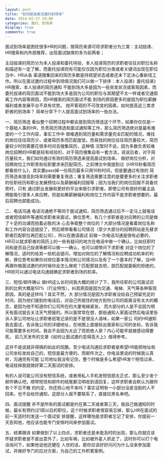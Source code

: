 ```yaml
---
layout: post
title: "如何提高面试邀约到场率"
date: 2014-02-27 19:00
categories: 邀约、到场率
display: true
comments: true
---
```


面试到场率是困扰很多HR的问题，按简历来源可将求职者分为三类：主动投递、HR搜索和内外部推荐，出现面试缺席的多为前两者；

主动投递的简历分为本人投递和委托待投，本人投递简历的求职者往往对职位名称和描述有一定了解，而委托投递则有可能仅仅因为职位分类或者关键词出现在职位当中，HR从各
渠道搜集回来的简历多数是持观望状态或者还未下定决心重新找工作。所以在面试邀约过程中到场情况我们可以做一下排序：本人投递》委托投递》HR搜索，本人投递的简历通知
不能到场大多是因为一些突发状况或客观因素，而委托投递的简历面试不能到场大多是因为公司的职位与其期望不太一样或者交通距离工作内容等原因，而HR搜索的简历面试不能
到场的原因更多的是因为职位薪酬福利或者发展平台不具有优势。
抛开客观的不可改变的因素，如何提高这三类求职者的到场率？
简单分享下个人提高面试到场率的一些办法。

一、简历筛选
看似整个招聘过程中都会提到简历筛选这个环节，如果你仅仅是一个基础人事的HR，负责简历筛选和面试通知等工作，那么简历筛选绝对是最有难度的一个工作内容，事实工作中
很难遇到简历量和需求量完全匹配的情况，难找的岗位往往简历少，或者简历多而匹配度低，而易找的岗位往往简历量较大，简历量较少时则需要花很多时间去搜集简历，这种情
况暂时不说，因为多数负责较难岗位招聘的HR都是较有经验的，对于简历搜集自有一套方法，说说后者，对于简历量较大，我们如何通过有效的简历筛选来提高面试到场率。
做好岗位分析，对招聘岗位工作职责和任职要求来匹配简历，之前博文中我提到过《HR10秒看简历都看些什么》，其实要pass掉一份简历最多只用10秒时间，但是要通过有效的
简历筛选来提高到场率则需要重复筛选；重复筛选需要注意的是要更多的关注求职者的任职经历和职业发展预估以及薪酬福利回报等；因为当我们的岗位回报不具备优势时，只有
通过职业发展和更好的平台来吸引求职者。即使公司有很好的雇主品牌能吸引很多人来应聘，但是如果薪酬福利和岗位工作内容不是求职者想要的，最后招聘也部能成功。

二、电话沟通
电话沟通绝不等同于面试通知，简历筛选通过后不一定马上就电话或者短信邮件等通知求职者来面试，换位思考，有几个求职者是对应聘的公司是做了十足的功课而抱着必胜的决
心去争取整个岗位的？大部分情况是看着岗位名称和工作内容合适就投了，然后顺带看看公司情况（至少大部分的招聘网站是先替求职者匹配职位再匹配公司），所以在邀请面试
前做一次电话沟通是很有必要的，HR可以就求职者的简历上的一些有疑问的地方在电话中做一个确认，比如任职时间和是否自己投递等都可以做一一确认，也可以顺带问下求职者
对这个岗位的了解情况，适时的给其一些机会提问，增加对岗位的了解情况和应聘成功机率的判断，换位思考如果你对岗位基本情况和公司情况以及有了一个基本的了解，当HR
再跟你做面试邀约的时候你会怎么做呢？匹配那就去吧，部匹配就委婉的拒绝的，HR则可以通过电话沟通就确定求职者到场的机率。

三、短信/邮件确认
做HR这么长时间我大概的统计了下，我所任职的公司面试迟到的比例大概是50%（行业特性），纠其原因是因为交通、电梯、天气等各种客观原因，真的是这样吗？其实不然，大
部分情况是因为求职者没给自己预留充足的时间，因为他们接到你电话后，对自己所居住的地方到你公司的距离没有太大的概念，是因为他不知道你们公司所在的大厦电梯紧张，
而大部分的人是不会因为明天有面试就去关注天气预报的。所以我常常在想，那些通知人家面试然后电话里告诉人家公司地址让求职者纸笔记录的是不是很没人请味，如果一家公
司的HR通知我去面试，告诉我公司的详细地址，在地图上直接标出我家和公司的坐标，告诉我可能需要多长时间。我会不会因为太远了而拒绝人家？内心可能早就被感动得要死。
前几天发布的文章《如何让面试邀约变得高大上》值得参考。

这并不是说就非得搞的如此的炫酷，至少电话沟通后求职者是希望HR能把地址和公司坐标发给自己的，短信是最方便的，而邮件次之，你电话里说的时候我认真听，沟通完有可能
公司地址我没有记住，整个时候是多么希望HR发个短信过来，电话挂掉我就做好第二天面试的安排。

有的人说可能公司没有短信系统，或者用私人手机发短信部太正式，那么至少发个邮件确认吧，顺带短信和邮件的结尾都注明收到请回复，这样求职者会默认为跟你有个不见不散
的约定，你还担心他不来吗？事实证明有一小部分没皮没脸的人不回来，也不会给你通知，这部分人就不要联系了，直接拉黑名单吧。

四、面试提醒
并不是所有的面试都是约在第二天或者第三天，我自己做通知的时候，最长有预约过1周以后的职位，这个时候求职者很容易忘掉，那么HR在面试的前一天适时的发送一个面试安
排提醒，这样哪怕是求职者忘记了安排，你提前一天告知他，他应该也能专门安排时间来参加面试。

五、结果跟进
如果做到了以上四点，求职者还是未能及时的出现，那么你就应该怀疑求职者是不是出意外了，比如车祸，比如被外星人抓走了，这时你可以打个电话询问下，如果他说他还健在
人世的话，那你应该好好问问为什么没来参加面试，并做好专门的应对方案，为自己的工作积累案例。
